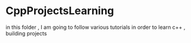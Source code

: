 # CppProjectsLearning
in this folder , I am going to follow various tutorials in order to learn c++ , building projects 
